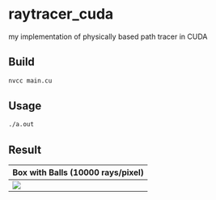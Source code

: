 # raytracer_cuda
my implementation of physically based path tracer in CUDA

## Build
```bash
nvcc main.cu
```

## Usage
```bash
./a.out
```

## Result
| Box with Balls (10000 rays/pixel)    |
|--------------------------------------|
| ![](https://i.imgur.com/pol1iCW.png) |
